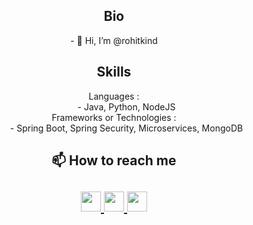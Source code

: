 <html>
   <body>
      <h2 align="center">Bio</h2>
      <p align="center">
        - 👋 Hi, I’m @rohitkind
        <br>
      </p>
      <h2 align="center">Skills</h2>
      <dl align="center">
         <dt>Languages :</dt>
         <dd>- Java, Python, NodeJS</dd>
         <dt>Frameworks or Technologies :</dt>
         <dd>- Spring Boot, Spring Security, Microservices,
            MongoDB
         </dd>
      </dl>
      <h2 align="center">📫 How to reach me </h2>
      <h2 align="center">
         <a href="https://twitter.com/rohitkind">
         <img src="https://github.com/gauravghongde/social-icons/blob/master/PNG/Black/Twitter_black.png" width="32" height="32"/>
         </a>
         <a href="https://www.linkedin.com/in/rohit-kumar-82418b1a/">
         <img src="https://github.com/gauravghongde/social-icons/blob/master/PNG/Black/LinkedIN_black.png" width="32" height="32"/>
         </a>
         <a href="https://www.instagram.com/rohitkind">
         <img src="https://github.com/gauravghongde/social-icons/blob/master/PNG/Black/Instagram_black.png" width="32" height="32"/>
         </a>
      </h2>

   </body>
</html>

